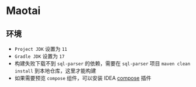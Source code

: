 # Maotai

## 环境
- `Project JDK` 设置为 `11`
- `Gradle JDK` 设置为 `17`
- 构建失败下载不到 `sql-parser` 的依赖，需要在 `sql-parser` 项目 `maven clean install` 到本地仓库，这里才能构建
- 如果需要预览 `compose` 组件，可以安装 IDEA [compose](https://plugins.jetbrains.com/plugin/index?xmlId=org.jetbrains.compose.desktop.ide&utm_source=product&utm_medium=link&utm_campaign=IU&utm_content=2023.1) 插件